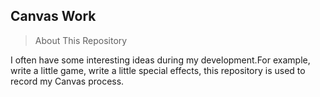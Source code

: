 ## Canvas Work

> About This Repository

I often have some interesting ideas during my development.For example, write a little game, write a little special effects, this repository is used to record my Canvas process.
